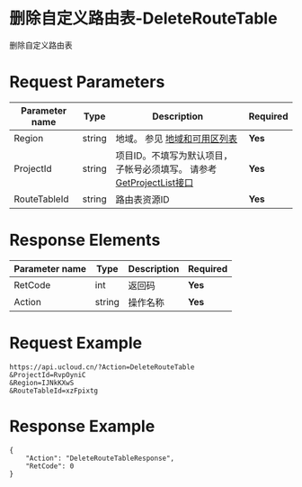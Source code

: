 # 删除自定义路由表-DeleteRouteTable

删除自定义路由表

# Request Parameters
|Parameter name|Type|Description|Required|
|---|---|---|---|
|Region|string|地域。 参见 [地域和可用区列表](api/summary/regionlist)|**Yes**|
|ProjectId|string|项目ID。不填写为默认项目，子帐号必须填写。 请参考[GetProjectList接口](api/summary/get_project_list)|**Yes**|
|RouteTableId|string|路由表资源ID|**Yes**|

# Response Elements
|Parameter name|Type|Description|Required|
|---|---|---|---|
|RetCode|int|返回码|**Yes**|
|Action|string|操作名称|**Yes**|

# Request Example
```
https://api.ucloud.cn/?Action=DeleteRouteTable
&ProjectId=RvpOyniC
&Region=IJNkKXwS
&RouteTableId=xzFpixtg
```

# Response Example
```
{
    "Action": "DeleteRouteTableResponse", 
    "RetCode": 0
}
```

